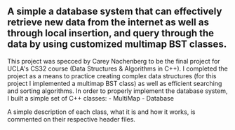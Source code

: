 A simple a database system that can effectively retrieve new data from the internet as well as through local insertion, and query through the data by using customized multimap BST classes.
--------------------------------------------------------------------------------------
This project was specced by Carey Nachenberg to be the final project for UCLA's CS32 course (Data Structures & Algorithms in C++). I completed the project as a means to practice creating complex data structures (for this project I implemented a multimap BST class) as well as efficient searching and sorting algorithms. In order to properly implement the database system, I built a simple set of C++ classes:
    - MultiMap
    - Database

A simple description of each class, what it is and how it works, is commented on their respective header files.
